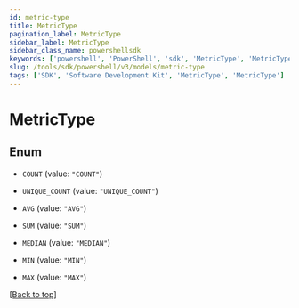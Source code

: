```yaml
---
id: metric-type
title: MetricType
pagination_label: MetricType
sidebar_label: MetricType
sidebar_class_name: powershellsdk
keywords: ['powershell', 'PowerShell', 'sdk', 'MetricType', 'MetricType'] 
slug: /tools/sdk/powershell/v3/models/metric-type
tags: ['SDK', 'Software Development Kit', 'MetricType', 'MetricType']
---
```



# MetricType

## Enum


* `COUNT` (value: `"COUNT"`)

* `UNIQUE_COUNT` (value: `"UNIQUE_COUNT"`)

* `AVG` (value: `"AVG"`)

* `SUM` (value: `"SUM"`)

* `MEDIAN` (value: `"MEDIAN"`)

* `MIN` (value: `"MIN"`)

* `MAX` (value: `"MAX"`)


[[Back to top]](#) 

